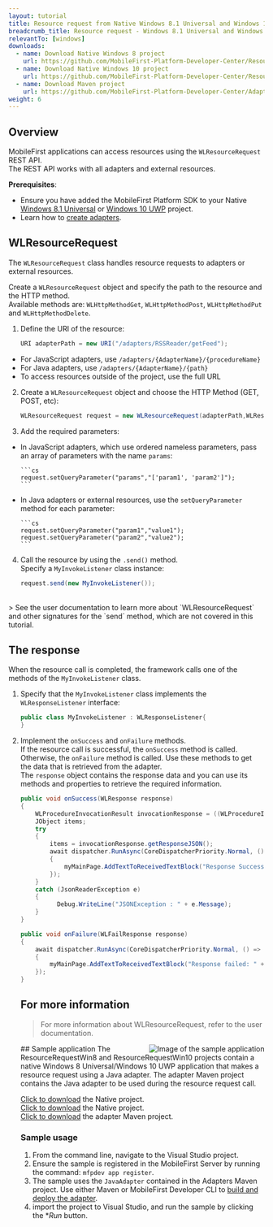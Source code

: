 ```yaml
---
layout: tutorial
title: Resource request from Native Windows 8.1 Universal and Windows 10 UWP applications
breadcrumb_title: Resource request - Windows 8.1 Universal and Windows 10 UWP
relevantTo: [windows]
downloads:
  - name: Download Native Windows 8 project
    url: https://github.com/MobileFirst-Platform-Developer-Center/ResourceRequestWin8
  - name: Download Native Windows 10 project
    url: https://github.com/MobileFirst-Platform-Developer-Center/ResourceRequestWin10
  - name: Download Maven project
    url: https://github.com/MobileFirst-Platform-Developer-Center/Adapters/tree/release80
weight: 6
---
```

## Overview
MobileFirst applications can access resources using the `WLResourceRequest` REST API.  
The REST API works with all adapters and external resources.

**Prerequisites**: 

- Ensure you have added the MobileFirst Platform SDK to your Native [Windows 8.1 Universal](../../adding-the-mfpf-sdk/adding-the-mfpf-sdk-to-windows-8-applications) or [Windows 10 UWP](../../adding-the-mfpf-sdk/adding-the-mfpf-sdk-to-windows-10-applications) project.
- Learn how to [create adapters](../../adapters/adapters-overview/).

## WLResourceRequest
The `WLResourceRequest` class handles resource requests to adapters or external resources.

Create a `WLResourceRequest` object and specify the path to the resource and the HTTP method.  
Available methods are: `WLHttpMethodGet`, `WLHttpMethodPost`, `WLHttpMethodPut` and `WLHttpMethodDelete`.

1. Define the URI of the resource:

    ```cs
    URI adapterPath = new URI("/adapters/RSSReader/getFeed");
    ```
 * For JavaScript adapters, use `/adapters/{AdapterName}/{procedureName}`
 * For Java adapters, use `/adapters/{AdapterName}/{path}`
 * To access resources outside of the project, use the full URL

2. Create a `WLResourceRequest` object and choose the HTTP Method (GET, POST, etc):

    ```cs
    WLResourceRequest request = new WLResourceRequest(adapterPath,WLResourceRequest.GET);
    ```
3. Add the required parameters:
  * In JavaScript adapters, which use ordered nameless parameters, pass an array of parameters with the name `params`:

        ```cs
        request.setQueryParameter("params","['param1', 'param2']");
        ```
  * In Java adapters or external resources, use the `setQueryParameter` method for each parameter:

        ```cs
        request.setQueryParameter("param1","value1");
        request.setQueryParameter("param2","value2");
        ```
4. Call the resource by using the `.send()` method.  
Specify a `MyInvokeListener` class instance:

    ```cs
    request.send(new MyInvokeListener());
    ```


</br>
> See the user documentation to learn more about `WLResourceRequest` and other signatures for the `send` method, which are not covered in this tutorial.

##  The response
When the resource call is completed, the framework calls one of the methods of the `MyInvokeListener` class.

1. Specify that the `MyInvokeListener` class implements the `WLResponseListener` interface:

    ```cs
    public class MyInvokeListener : WLResponseListener{
    }
    ```

2. Implement the `onSuccess` and `onFailure` methods.  
If the resource call is successful, the `onSuccess` method is called. Otherwise, the `onFailure` method is called.
Use these methods to get the data that is retrieved from the adapter.  
The `response` object contains the response data and you can use its methods and properties to retrieve the required information.

    ```cs
    public void onSuccess(WLResponse response)
    {
        WLProcedureInvocationResult invocationResponse = ((WLProcedureInvocationResult) response);
        JObject items;
        try
        {
            items = invocationResponse.getResponseJSON();
            await dispatcher.RunAsync(CoreDispatcherPriority.Normal, () =>
            {
                myMainPage.AddTextToReceivedTextBlock("Response Success: " + items.ToString());
            });
        }
        catch (JsonReaderException e)
        {
              Debug.WriteLine("JSONException : " + e.Message);
        }
    }

    public void onFailure(WLFailResponse response)
    {
        await dispatcher.RunAsync(CoreDispatcherPriority.Normal, () =>
        {
            myMainPage.AddTextToReceivedTextBlock("Response failed: " + response.ToString());
        });
    }
    ```

    ## For more information
    > For more information about WLResourceRequest, refer to the user documentation.

    <img alt="Image of the sample application" src="resource-request-success-ios.png" style="float:right"/>
    ## Sample application
    The ResourceRequestWin8 and ResourceRequestWin10 projects contain a native Windows 8 Universal/Windows 10 UWP application that makes a resource request using a Java adapter.  
    The adapter Maven project contains the Java adapter to be used during the resource request call.

    [Click to download](https://github.com/MobileFirst-Platform-Developer-Center/ResourceRequestWin8/tree/release80) the Native project.  
    [Click to download](https://github.com/MobileFirst-Platform-Developer-Center/ResourceRequestWin10/tree/release80) the Native project.  
    [Click to download](https://github.com/MobileFirst-Platform-Developer-Center/Adapters/tree/release80) the adapter Maven project.

    ### Sample usage
    1. From the command line, navigate to the Visual Studio project.
    2. Ensure the sample is registered in the MobileFirst Server by running the command: `mfpdev app register`.
    3. The sample uses the `JavaAdapter` contained in the Adapters Maven project. Use either Maven or MobileFirst Developer CLI to [build and deploy the adapter](../../adapters/creating-adapters/).
    4. import the project to Visual Studio, and run the sample by clicking the **Run* button.
